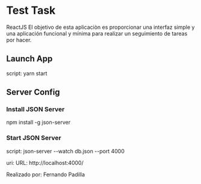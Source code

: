 # Test Task
ReactJS
El objetivo de esta aplicaciòn es proporcionar una interfaz simple y una aplicación funcional y mínima para realizar un seguimiento de tareas por hacer.

## Launch App
script: yarn start


## Server Config

### Install JSON Server

npm install -g json-server

### Start JSON Server

script: json-server --watch db.json --port 4000

uri: URL: http://localhost:4000/



Realizado por: Fernando Padilla

